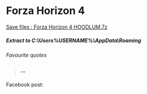 # Forza Horizon 4
[Save files : Forza Horizon 4 HOODLUM.7z](HOODLUM.7z?raw=true)
<br/>
##### Extract to C:\Users\%USERNAME%\AppData\Roaming

###### Favourite quotes
> ""

Facebook post: 